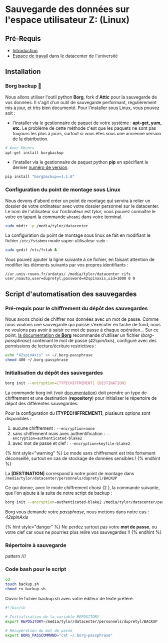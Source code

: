 # Sauvegarde des données sur l'espace utilisateur Z: \(Linux\)

## Pré-Requis

* [Introduction](../) 
* [Espace de travail](../environnement-de-travail/comment-fonctionnent-les-espaces-x-et-z.md) dans le datacenter de l'université

## Installation

### Borg backup 💾 

Nous allons utiliser l'outil python **Borg**, fork d'**Attic** pour la sauvegarde de vos données. Il s'agit d'un outil de sauvegarde performant, régulièrement mis à jour, et très bien documenté. Pour l'installer sous Linux, vous pouvez soit :

*  l'installer via le gestionnaire de paquet de votre système : **apt-get, yum, etc.** Le problème de cette méthode c'est que les paquets ne sont pas toujours les plus à jours, surtout si vous êtes sous une ancienne version de la distribution.

```bash
# Avec Ubuntu
apt-get install borgbackup
```

* l'installer via le gestionnaire de paquet python **pip** en spécifiant le dernier [numéro de version](https://github.com/borgbackup/borg/release).

```bash
pip install "borgbackup==1.1.8"
```

### Configuration du point de montage sous Linux

Nous devons d'abord créer un point de montage qui servira à relier un dossier de votre ordinateur avec votre dossier personnel sur le datacenter. Le nom de l'utilisateur sur l'ordinateur est _tylor_, vous pouvez connaître le votre en tapant la commande `whoami` dans votre terminal.

```bash
sudo mkdir -p /media/tylor/datacenter
```

La configuration du point de montage sous linux se fait en modifiant le fichier `/etc/fstab`en mode super-utilisateur `sudo` : 

```bash
sudo gedit /etc/fstab &
```

Vous pouvez ajouter la ligne suivante à ce fichier, en faisant attention de modifier les éléments suivants par vos propres identifiants : 

```text
//ur.univ-rouen.fr/urdatas/ /media/tylor/datacenter cifs user,noauto,user=dupretyl,password=42spinaxis,uid=1000 0 0
```

## Script d'automatisation des sauvegardes

### Pré-requis pour le chiffrement du dépôt des sauvegardes

Nous avons choisi de chiffrer nos données avec un mot de passe. Comme nous voulons une sauvegarde qui puisse s’exécuter en tache de fond, nous ne voulons pas avoir à saisir ce mot de passe à chaque opération... Sur ce point, [la documentation de **Borg**](https://borgbackup.readthedocs.io/en/stable/faq.html#how-can-i-specify-the-encryption-passphrase-programmatically) recommande d'utiliser un fichier \(_borg-passphrase_\) contenant le mot de passe \(_42spinAxis_\), configuré avec des permissions de lecture/écriture restrictives : 

```bash
echo "42spinAxis" >> ~/.borg-passphrase
chmod 400 ~/.borg-passphrase
```

### Initialisation du dépôt des sauvegardes

```bash
borg init --encryption=[TYPECHIFFREMENT] [DESTINATION]
```

La commande borg init \(voir [documentation](https://borgbackup.readthedocs.io/en/stable/usage/init.html)\) doit prendre un type de chiffrement et une destination \(**repository**\) pour initialiser le répertoire de dépot des différentes sauvegardes. 

Pour la configuration du **\[TYPECHIFFREMENT\]**, plusieurs options sont disponibles : 

1. aucune chiffrement : `--encryption=none`
2. sans chiffrement mais avec authentification : `--encryption=authenticated-blake2`
3. avec mot de passe et clef : `--encryption=keyfile-blake2`

{% hint style="warning" %}
Le mode sans chiffrement est très fortement déconseillé, surtout en cas de stockage de données sensibles !
{% endhint %}

La **\[DESTINATION\]** correspond à notre point de montage dans `/media/tylor/datacenter/personnels/dupretyl/BACKUP`

Ce qui donne, avec le mode chiffrement choisi \(2.\), la commande suivante, que l'on ajoute à la suite de notre script de backup : 

```bash
borg init --encryption=authenticated-blake2 /media/tylor/datacenter/personnels/dupretyl/BACKUP
```

Borg vous demande votre _passphrase_, nous mettons dans notre cas : _42spinAxis_

{% hint style="danger" %}
Ne perdez surtout pas votre **mot de passe**, ou votre clef car vous ne pourriez plus relire vos sauvegardes !!
{% endhint %}

### Répertoire à sauvegarde

pattern /// 

### Code bash pour le script 

```bash
cd 
touch backup.sh
chmod +x backup.sh
```

Ouvrir le fichier backup.sh avec votre éditeur de texte préféré.

```bash
#!/bin/sh

# Initialisation de la variable REPOSITORY  
export REPOSITORY=/media/tylor/datacenter/personnels/dupretyl/BACKUP

# Récupération du mot de passe 
export BORG_PASSCOMMAND="cat ~/.borg-passphrase"


```

## 



